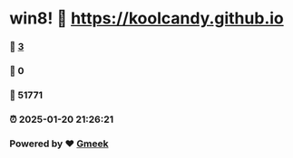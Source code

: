 # win8! :link: https://koolcandy.github.io 
### :page_facing_up: [3](https://koolcandy.github.io/tag.html) 
### :speech_balloon: 0 
### :hibiscus: 51771 
### :alarm_clock: 2025-01-20 21:26:21 
### Powered by :heart: [Gmeek](https://github.com/Meekdai/Gmeek)
